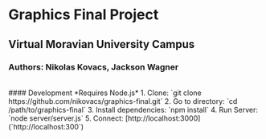 # Graphics Final Project
## Virtual Moravian University Campus
### Authors: Nikolas Kovacs, Jackson Wagner
<br>
#### Development
*Requires Node.js*
1. Clone: `git clone https://github.com/nikovacs/graphics-final.git`
2. Go to directory: `cd /path/to/graphics-final`
3. Install dependencies: `npm install`
4. Run Server: `node server/server.js`
5. Connect: [http://localhost:3000](`http://localhost:300`)